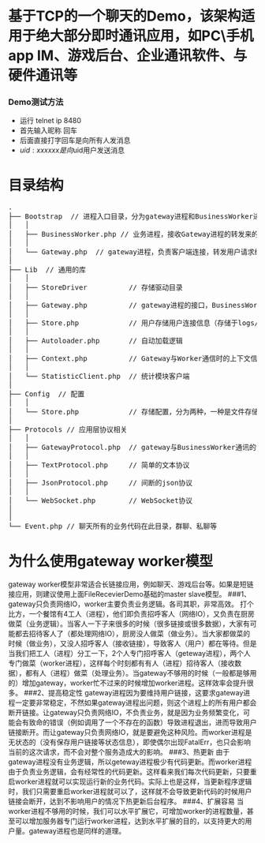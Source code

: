 基于TCP的一个聊天的Demo，该架构适用于绝大部分即时通讯应用，如PC\手机app IM、游戏后台、企业通讯软件、与硬件通讯等
=========

### Demo测试方法 
  * 运行 telnet ip 8480
  * 首先输入昵称 回车
  * 后面直接打字回车是向所有人发消息
  * $uid:xxxxxx 是向$uid用户发送消息

目录结构
========

<pre>
.
├── Bootstrap  // 进程入口目录，分为gateway进程和BusinessWorker进程。gateway进程负责接收用户连接，转发用户请求给BusinessWorker进程，接收BusinessWorker进程的结果转发给用户
│   │
│   ├── BusinessWorker.php // 业务进程，接收Gateway进程的转发来的用户请求并处理，如果有需要将结果发给其它用户则通过Gateway进程转发
│   │
│   └── Gateway.php  // gateway进程，负责客户端连接，转发用户请求给BusinessWorker进程处理，并接收BusinessWorker进程的处理结果转发给用户
│ 
├── Lib  // 通用的库
│   │
│   ├── StoreDriver          // 存储驱动目录
│   │
│   ├── Gateway.php          // gateway进程的接口，BusinessWorker进程通过此文件的接口向gateway进程发送数据
│   │
│   ├── Store.php            // 用户存储用户连接信息（存储于logs/data.php文件中，高并发应用请使用Store.php.for-memcache替换）
│   │
│   ├── Autoloader.php       // 自动加载逻辑
│   │
│   ├── Context.php          // Gateway与Worker通信时的上下文信息，开发者不要改动其中的内容
│   │
│   └── StatisticClient.php  // 统计模块客户端
│ 
├── Config  // 配置
│   │
│   └── Store.php            // 存储配置，分为两种，一种是文件存储（无法支持分布式，开发测试用），另外一种是memcache存储，支持分布式
│ 
├── Protocols // 应用层协议相关
│   │
│   ├── GatewayProtocol.php  // gateway与BusinessWorker通讯的协议，开发者无需关注
│   │
│   ├── TextProtocol.php     // 简单的文本协议
│   │
│   ├── JsonProtocol.php     // 间断的json协议
│   │
│   └── WebSocket.php        // WebSocket协议
│ 
│ 
└── Event.php // 聊天所有的业务代码在此目录，群聊、私聊等
</pre>

为什么使用gateway worker模型
===========================

gateway worker模型非常适合长链接应用，例如聊天、游戏后台等。如果是短链接应用，则建议使用上面FileRecevierDemo基础的master slave模型。
###1、gateway只负责网络IO，worker主要负责业务逻辑。各司其职，非常高效。
打个比方，一个餐馆有4工人（进程），他们即负责招呼客人（网络IO），又负责在厨房做菜（业务逻辑）。当客人一下子来很多的时候（很多链接或很多数据），大家有可能都去招待客人了（都处理网络IO），厨房没人做菜（做业务）。当大家都做菜的时候（做业务），又没人招呼客人（接收链接），导致客人（用户）都在等待。但是当我们把工人（进程）分工一下，2个人专门招呼客人（geteway进程），两个人专门做菜（worker进程），这样每个时刻都有有人（进程）招待客人（接收数据），都有人（进程）做菜（处理业务）。当gateway不够用的时候（一般都是够用的）增加gateway，worker忙不过来的时候增加worker进程。这样效率会提升很多。
###2、提高稳定性
gateway进程因为要维持用户链接，这要求gateway进程一定要非常稳定，不然如果gateway进程出问题，则这个进程上的所有用户都会断开链接。让gateway只负责网络IO，不负责业务，就是因为业务频繁变化，可能会有致命的错误（例如调用了一个不存在的函数）导致进程退出，进而导致用户链接断开。而让gateway只负责网络IO，就是要避免这种风险。而worker进程是无状态的（没有保存用户链接等状态信息），即使偶尔出现FatalErr，也只会影响当前的这次请求，而不会对整个服务造成大的影响。
###3、热更新
由于gateway进程没有业务逻辑，所以geteway进程极少有代码更新。而worker进程由于负责业务逻辑，会有经常性的代码更新。这样看来我们每次代码更新，只要重启worker进程就可以实现运行新的业务代码。实际上也是这样，当更新程序逻辑时，我们只需要重启worker进程就可以了，这样就不会导致更新代码的时候用户链接会断开，达到不影响用户的情况下热更新后台程序。
###4、扩展容易
当worker进程不够用的时候，我们可以水平扩展它，可增加worker的进程数量，甚至可以增加服务器专门运行worker进程，达到水平扩展的目的，以支持更大的用户量。gateway进程也是同样的道理。
